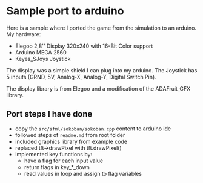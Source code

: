# Sample port to arduino

Here is a sample where I ported the game from the simulation to an arduino. My hardware:

* Elegoo 2,8'' Display 320x240 with 16-Bit Color support
* Arduino MEGA 2560
* Keyes_SJoys Joystick

The display was a simple shield I can plug into my arduino. The Joystick has 5 inputs (GRND, 5V, Analog-X, Analog-Y, Digital Switch Pin).

The display library is from Elegoo and a modification of the ADAFruit_GFX library.

## Port steps I have done

* copy the `src/sfml/sokoban/sokoban.cpp` content to arduino ide
* followed steps of `readme.md` from root folder
* included graphics library from example code
* replaced tft->drawPixel with tft.drawPixel()
* implemented key functions by:
  * have a flag for each input value
  * return flags in key_*_down
  * read values in loop and assign to flag variables
  